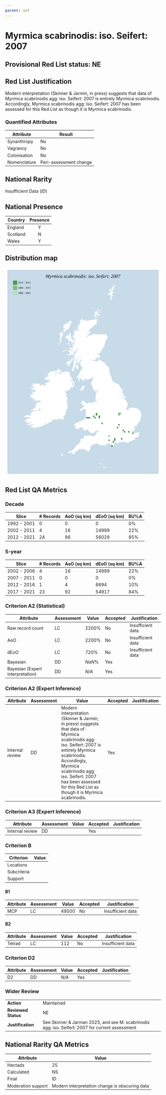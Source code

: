 ```yaml
---
parent: ant
---
```

# Myrmica scabrinodis: iso. Seifert: 2007

## Provisional Red List status: NE

## Red List Justification
Modern interpretation (Skinner & Jarmin, in press) suggests that data of Myrmica scabrinodis agg: iso. Seifert: 2007 is entirely Myrmica scabrinodis. Accordingly, Myrmica scabrinodis agg: iso. Seifert: 2007 has been assessed for this Red List as though it is Myrmica scabrinodis.
### Quantified Attributes
|Attribute|Result|
|---|---|
|Synanthropy|No|
|Vagrancy|No|
|Colonisation|No|
|Nomenclature|Peri-assessment change|


## National Rarity
Insufficient Data (*ID*)

## National Presence
|Country|Presence
|---|:-:|
|England|Y|
|Scotland|N|
|Wales|Y|


## Distribution map
![](../map/100.svg)

## Red List QA Metrics
### Decade
| Slice | # Records | AoO (sq km) | dEoO (sq km) |BU%A |
|---|---|---|---|---|
|1992 - 2001|0|0|0|0%|
|2002 - 2011|4|16|14999|22%|
|2012 - 2021|24|96|56029|85%|
### 5-year
| Slice | # Records | AoO (sq km) | dEoO (sq km) |BU%A |
|---|---|---|---|---|
|2002 - 2006|4|16|14999|22%|
|2007 - 2011|0|0|0|0%|
|2012 - 2016|1|4|6694|10%|
|2017 - 2021|23|92|54917|84%|
### Criterion A2 (Statistical)
|Attribute|Assessment|Value|Accepted|Justification
|---|---|---|---|---|
|Raw record count|LC|2200%|No|Insufficient data|
|AoO|LC|2200%|No|Insufficient data|
|dEoO|LC|720%|No|Insufficient data|
|Bayesian|DD|*NaN*%|Yes||
|Bayesian (Expert interpretation)|DD|*N/A*|Yes||
### Criterion A2 (Expert Inference)
|Attribute|Assessment|Value|Accepted|Justification
|---|---|---|---|---|
|Internal review|DD|Modern interpretation (Skinner & Jarmin, in press) suggests that data of Myrmica scabrinodis agg: iso. Seifert: 2007 is entirely Myrmica scabrinodis. Accordingly, Myrmica scabrinodis agg: iso. Seifert: 2007 has been assessed for this Red List as though it is Myrmica scabrinodis.|Yes||
### Criterion A3 (Expert Inference)
|Attribute|Assessment|Value|Accepted|Justification
|---|---|---|---|---|
|Internal review|DD||Yes||
### Criterion B
|Criterion| Value|
|---|---|
|Locations||
|Subcriteria||
|Support||
#### B1
|Attribute|Assessment|Value|Accepted|Justification
|---|---|---|---|---|
|MCP|LC|49500|No|Insufficient data|
#### B2
|Attribute|Assessment|Value|Accepted|Justification
|---|---|---|---|---|
|Tetrad|LC|112|No|Insufficient data|
### Criterion D2
|Attribute|Assessment|Value|Accepted|Justification
|---|---|---|---|---|
|D2|DD|*N/A*|Yes||
### Wider Review
|  |  |
|---|---|
|**Action**|Maintained|
|**Reviewed Status**|NE|
|**Justification**|See Skinner & Jarman 2025, and see M. scabrinodis agg: iso. Seifert: 2007 for current assessment|


## National Rarity QA Metrics
|Attribute|Value|
|---|---|
|Hectads|25|
|Calculated|NS|
|Final|ID|
|Moderation support|Modern interpretation change is obscuring data|



